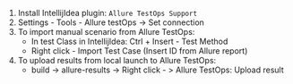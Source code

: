 1. Install IntellijIdea plugin: `Allure TestOps Support`
2. Settings - Tools - Allure testOps -> Set connection
3. To import manual scenario from Allure TestOps:
   - In test Class in IntellijIdea: Ctrl + Insert - Test Method
   - Right click - Import Test Case (Insert ID from Allure report)
4. To upload results from local launch to Allure TestOps:
   - build -> allure-results -> Right click - > Allure TestOps: Upload result
